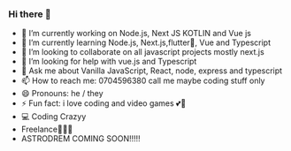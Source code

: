 ### Hi there 👋
- 🔭 I’m currently working on Node.js, Next JS KOTLIN and Vue js
- 🌱 I’m currently learning Node.js, Next.js,flutter📱, Vue and Typescript 
- 👯 I’m looking to collaborate on all javascript projects mostly next.js
- 🤔 I’m looking for help with vue.js and Typescript 
- 💬 Ask me about Vanilla JavaScript, React, node, express and typescript
- 📫 How to reach me: 0704596380 call me maybe coding stuff only
- 😄 Pronouns: he / they
- ⚡ Fun fact: i love coding and video games 💕🤖
- 💻 Coding Crazyy
- Freelance👨🏾‍💻
- ASTRODREM COMING SOON!!!!!

<!--
**nathanburugu/nathanburugu** is a ✨ _special_ ✨ repository because its `README.md` (this file) appears on your GitHub profile.

Here are some ideas to get you started:


-->
